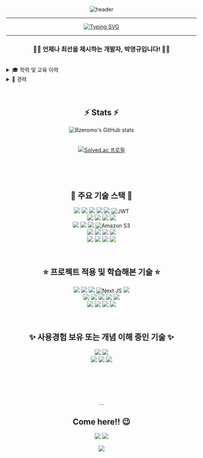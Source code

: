 <div align="center">
  
![header](https://capsule-render.vercel.app/api?type=waving&color=auto&height=300&section=header&text=Bzeromo&fontSize=90&animation=scaleIn&fontAlign=70)

***

[![Typing SVG](https://readme-typing-svg.demolab.com?font=Delius&pause=1000&center=true&vCenter=true&width=435&lines=Hi%2C+there!;Welcome+to+Bzeromo's+profile!;Take+a+look+around+my+work!;Thank+you+%3A\))](https://git.io/typing-svg)

***

### 👨‍💻 언제나 최선을 제시하는 개발자, <strong>박영규</strong>입니다! 👨‍💻

</div>

</br>
<details>
<summary>🎓 학력 및 교육 이력</summary>
</br>
  
- **[2021.08 ~ 2023.08]** 충남대학교 언어정보처리 복수전공 졸업</br>
- **[2023.01 ~ 2023.05]** CNU SW ACADEMY Frontend(React) 과정 수료</br>
- **[2023.07 ~ 2024.06]** Samsung Software Academy For Youth 10th</br>
  - 📍 1학기: 풀스택 Java 및 알고리즘 과정</br>
  - 📍 2학기: 프로젝트 과정 수료</br>

</details>
<details>
<summary>💼 경력</summary>
</br>
  
  **[2024.07 ~ 2025.01]** 프리랜서 백엔드 개발자</br>
- ⚙ 오케이홈 BeddingHome 웹/앱 쇼핑몰 및 관리자 페이지 백엔드 개발</br>

**[2025.04 ~ 현재]** ITCEN Entec 공채 13기</br>
- ⚙ DS 부문 DC-Center Entec담당 선임</br>
- 국세청 엔티스 프로젝트 표준화팀</br>
  - SRM Project 참여중</br>

</details>

</br>
</br>

<div align="center">
  
## ⚡ Stats ⚡

![Bzeromo's GitHub stats](https://github-readme-stats.vercel.app/api?username=bzeromo&hide=issues,contribs&show=prs_merged,prs_merged_percentage&show_icons=true&theme=highcontrast)
</br>
</br>
</br>
[![Solved.ac
프로필](http://mazassumnida.wtf/api/v2/generate_badge?boj=yg5260)](https://solved.ac/yg5260)


</br>
</br>
</br>

## 🌟 주요 기술 스택 🌟
  
![](https://img.shields.io/badge/JAVA-2F2625?style=flat-square&logo=CoffeeScript&logoColor=white) ![](https://img.shields.io/badge/Spring-6DB33F?style=flat-square&logo=Spring&logoColor=white) ![](https://img.shields.io/badge/SpringBoot-6DB33F?style=flat-square&logo=SpringBoot&logoColor=white) ![](https://img.shields.io/badge/JPA-59666C?style=flat-square&logo=Hibernate&logoColor=white) ![](https://img.shields.io/badge/MyBatis-050505?style=flat-square&logo=fluentbit&logoColor=white) ![JWT](https://img.shields.io/badge/JWT-black?style=flat-square&logo=JSON%20web%20tokens) </br>
![](https://img.shields.io/badge/PostgreSQL-4169E1?style=flat-square&logo=postgresql&logoColor=white)  ![](https://img.shields.io/badge/MySQL-4479A1?style=flat-square&logo=MySQL&logoColor=white) ![](https://img.shields.io/badge/Redis-DC382D?style=flat-square&logo=Redis&logoColor=white) ![](https://img.shields.io/badge/MongoDB-47A248?style=flat-square&logo=MongoDB&logoColor=white) </br>
![](https://img.shields.io/badge/Jenkins-D24939?style=flat-square&logo=Jenkins&logoColor=white) ![](https://img.shields.io/badge/Docker-2496ED?style=flat-square&logo=Docker&logoColor=white) ![](https://img.shields.io/badge/SonarQube-4E9BCD?style=flat-square&logo=sonarqubecloud&logoColor=white) ![Amazon S3](https://img.shields.io/badge/Amazon%20S3-FF9900?style=flat-square&logo=s3&logoColor=white) </br>
![](https://img.shields.io/badge/JavaScript-F7DF1E?style=flat-square&logo=JavaScript&logoColor=white ) ![](https://img.shields.io/badge/CSS3-1572B6?style=flat-square&logo=css&logoColor=white) ![](https://img.shields.io/badge/HTML5-E34F26?style=flat-square&logo=HTML5&logoColor=white) ![](https://img.shields.io/badge/React-61DAFB?style=flat-square&logo=React&logoColor=white ) </br>
![](https://img.shields.io/badge/Figma-F24E1E?style=flat-square&logo=Figma&logoColor=white)  ![](https://img.shields.io/badge/Git-F05032?style=flat-square&logo=Git&logoColor=white) ![](https://img.shields.io/badge/Jira-0052CC?style=flat-square&logo=Jira&logoColor=white) ![](https://img.shields.io/badge/Postman-FF6C37?style=flat-square&logo=postman&logoColor=white) 



</br>

## ⭐ 프로젝트 적용 및 학습해본 기술 ⭐

![](https://img.shields.io/badge/Python-3776AB?style=flat-square&logo=Python&logoColor=white) ![](https://img.shields.io/badge/TypeScript-3178C6?style=flat-square&logo=TypeScript&logoColor=white) ![](https://img.shields.io/badge/Dart-0175C2?style=flat-square&logo=Dart&logoColor=white) ![Next JS](https://img.shields.io/badge/Next-black?style=flat-square&logo=next.js&logoColor=white) ![](https://img.shields.io/badge/Tailwind%20CSS-06B6D4?style=flat-square&logo=tailwindcss&logoColor=white) </br>
![](https://img.shields.io/badge/Prometheus-E6522C?style=flat-square&logo=Prometheus&logoColor=white) ![](https://img.shields.io/badge/Grafana-F46800?style=flat-square&logo=Grafana&logoColor=white ) ![](https://img.shields.io/badge/Sonatype%20Nexus%20Repository-1B1C30?style=flat-square&logo=Sonatype&logoColor=white) ![](https://img.shields.io/badge/Nginx-009639?style=flat-square&logo=nginx&logoColor=white) ![](https://img.shields.io/badge/Amazon%20EC2-FF9900?style=flat-square&logo=AmazonEC2&logoColor=white)  </br>
![](https://img.shields.io/badge/Elasticsearch-005571?style=flat-square&logo=Elasticsearch&logoColor=white) ![](https://img.shields.io/badge/Vue.js-4FC08D?style=flat-square&logo=Vue.js&logoColor=white) ![](https://img.shields.io/badge/Flutter-02569B?style=flat-square&logo=Flutter&logoColor=white) ![](https://img.shields.io/badge/Node.js-339933?style=flat-square&logo=Node.js&logoColor=white)

</br>

## ✨ 사용경험 보유 또는 개념 이해 중인 기술 ✨

![](https://img.shields.io/badge/InfluxDB-22ADF6?style=flat-square&logo=InfluxDB&logoColor=white) ![](https://img.shields.io/badge/Firebase-FFCA28?style=flat-square&logo=Firebase&logoColor=white) </br> ![](https://img.shields.io/badge/Naver%20Cloud-03C75A?style=flat-square&logo=Naver&logoColor=white) ![](https://img.shields.io/badge/BootStrap-7952B3?style=flat-square&logo=BootStrap&logoColor=white) ![](https://img.shields.io/badge/H2-09476B?style=flat-square&logo=h2database&logoColor=white)
   
  <br/>
  <br/>
  <br/>
  <br/>
  
  ...
  
  
  
## Come here!! 😉

![](https://img.shields.io/badge/Bzeromo's%20Velog-20C997?style=flat-square&logo=Velog&logoColor=white&link=https://velog.io/@bzeromo ) ![](https://img.shields.io/badge/Bzeromo's%20Instagram-E4405F?style=flat-square&logo=Instagram&logoColor=white&link=https://www.instagram.com/b_zero_mo/)



![](https://capsule-render.vercel.app/api?type=waving&color=auto&height=300&section=footer)
</div>
